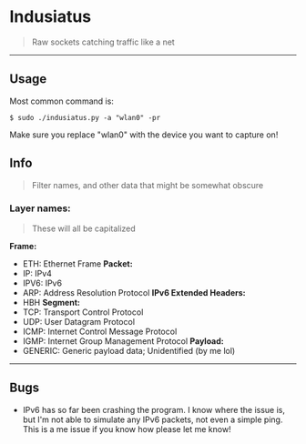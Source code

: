 # Indusiatus
> Raw sockets catching traffic like a net

---

## Usage
Most common command is:
```
$ sudo ./indusiatus.py -a "wlan0" -pr
```
Make sure you replace "wlan0" with the device you want to capture on!

## Info
> Filter names, and other data that might be somewhat obscure
### Layer names:
> These will all be capitalized

__Frame:__
- ETH: Ethernet Frame
__Packet:__
- IP: IPv4
- IPV6: IPv6
- ARP: Address Resolution Protocol
__IPv6 Extended Headers:__
- HBH
__Segment:__
- TCP: Transport Control Protocol
- UDP: User Datagram Protocol
- ICMP: Internet Control Message Protocol
- IGMP: Internet Group Management Protocol
__Payload:__
- GENERIC: Generic payload data; Unidentified (by me lol)

---

## Bugs
- IPv6 has so far been crashing the program. I know where the issue is, but I'm not able to simulate any IPv6 packets, not even a simple ping. This is a me issue if you know how please let me know!

